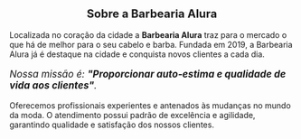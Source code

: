 
<head>
    <meta charset="UTF-8">
    <title>Barbearia Alura</title>
 <style>

        p{
        
            text-align: center

        }
</style>
</head>

<head>
<body>

<h2 style="font-size: 20px; text-align: center">Sobre a Barbearia Alura</h2>

<p>Localizada no coração da cidade a <strong>Barbearia Alura</strong> traz para o mercado o que há de melhor para o seu cabelo e barba. 
Fundada em 2019, a Barbearia Alura já é destaque na cidade e conquista novos clientes a cada dia.</p>

<p style="font-size: 17px"><em>Nossa missão é: <strong>"Proporcionar auto-estima e qualidade de vida aos clientes"</strong>.</em></p>

<p>Oferecemos profissionais experientes e antenados às mudanças no mundo da moda. 
O atendimento possui padrão de excelência e agilidade, garantindo qualidade e satisfação dos nossos clientes.</p>

</head>
</body>
